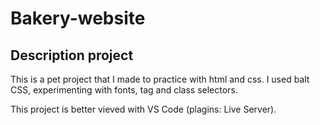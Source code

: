# Bakery-website
## Description project

This is a pet project that I made to practice with html and css. I used balt CSS, experimenting with fonts, tag and class selectors.

This project is better vieved with VS Code (plagins: Live Server).
